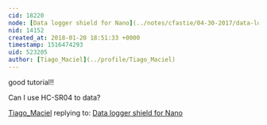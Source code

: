 ```yaml
---
cid: 18220
node: [Data logger shield for Nano](../notes/cfastie/04-30-2017/data-logger-shield-for-nano)
nid: 14152
created_at: 2018-01-20 18:51:33 +0000
timestamp: 1516474293
uid: 523205
author: [Tiago_Maciel](../profile/Tiago_Maciel)
---
```


good tutorial!!

Can I use HC-SR04 to data?



[Tiago_Maciel](../profile/Tiago_Maciel) replying to: [Data logger shield for Nano](../notes/cfastie/04-30-2017/data-logger-shield-for-nano)

